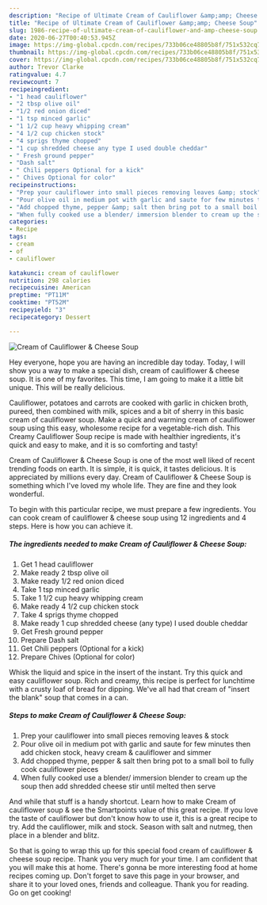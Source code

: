 ```yaml
---
description: "Recipe of Ultimate Cream of Cauliflower &amp;amp; Cheese Soup"
title: "Recipe of Ultimate Cream of Cauliflower &amp;amp; Cheese Soup"
slug: 1986-recipe-of-ultimate-cream-of-cauliflower-and-amp-cheese-soup
date: 2020-06-27T00:40:53.945Z
image: https://img-global.cpcdn.com/recipes/733b06ce48805b8f/751x532cq70/cream-of-cauliflower-cheese-soup-recipe-main-photo.jpg
thumbnail: https://img-global.cpcdn.com/recipes/733b06ce48805b8f/751x532cq70/cream-of-cauliflower-cheese-soup-recipe-main-photo.jpg
cover: https://img-global.cpcdn.com/recipes/733b06ce48805b8f/751x532cq70/cream-of-cauliflower-cheese-soup-recipe-main-photo.jpg
author: Trevor Clarke
ratingvalue: 4.7
reviewcount: 7
recipeingredient:
- "1 head cauliflower"
- "2 tbsp olive oil"
- "1/2 red onion diced"
- "1 tsp minced garlic"
- "1 1/2 cup heavy whipping cream"
- "4 1/2 cup chicken stock"
- "4 sprigs thyme chopped"
- "1 cup shredded cheese any type I used double cheddar"
- " Fresh ground pepper"
- "Dash salt"
- " Chili peppers Optional for a kick"
- " Chives Optional for color"
recipeinstructions:
- "Prep your cauliflower into small pieces removing leaves &amp; stock"
- "Pour olive oil in medium pot with garlic and saute for few minutes then add chicken stock, heavy cream &amp; cauliflower and simmer"
- "Add chopped thyme, pepper &amp; salt then bring pot to a small boil to fully cook cauliflower pieces"
- "When fully cooked use a blender/ immersion blender to cream up the soup then add shredded cheese stir until melted then serve"
categories:
- Recipe
tags:
- cream
- of
- cauliflower

katakunci: cream of cauliflower 
nutrition: 298 calories
recipecuisine: American
preptime: "PT11M"
cooktime: "PT52M"
recipeyield: "3"
recipecategory: Dessert

---
```



![Cream of Cauliflower &amp; Cheese Soup](https://img-global.cpcdn.com/recipes/733b06ce48805b8f/751x532cq70/cream-of-cauliflower-cheese-soup-recipe-main-photo.jpg)

Hey everyone, hope you are having an incredible day today. Today, I will show you a way to make a special dish, cream of cauliflower &amp; cheese soup. It is one of my favorites. This time, I am going to make it a little bit unique. This will be really delicious.

Cauliflower, potatoes and carrots are cooked with garlic in chicken broth, pureed, then combined with milk, spices and a bit of sherry in this basic cream of cauliflower soup. Make a quick and warming cream of cauliflower soup using this easy, wholesome recipe for a vegetable-rich dish. This Creamy Cauliflower Soup recipe is made with healthier ingredients, it&#39;s quick and easy to make, and it is so comforting and tasty!

Cream of Cauliflower &amp; Cheese Soup is one of the most well liked of recent trending foods on earth. It is simple, it is quick, it tastes delicious. It is appreciated by millions every day. Cream of Cauliflower &amp; Cheese Soup is something which I've loved my whole life. They are fine and they look wonderful.


To begin with this particular recipe, we must prepare a few ingredients. You can cook cream of cauliflower &amp; cheese soup using 12 ingredients and 4 steps. Here is how you can achieve it.

<!--inarticleads1-->

##### The ingredients needed to make Cream of Cauliflower &amp; Cheese Soup:

1. Get 1 head cauliflower
1. Make ready 2 tbsp olive oil
1. Make ready 1/2 red onion diced
1. Take 1 tsp minced garlic
1. Take 1 1/2 cup heavy whipping cream
1. Make ready 4 1/2 cup chicken stock
1. Take 4 sprigs thyme chopped
1. Make ready 1 cup shredded cheese (any type) I used double cheddar
1. Get  Fresh ground pepper
1. Prepare Dash salt
1. Get  Chili peppers (Optional for a kick)
1. Prepare  Chives (Optional for color)


Whisk the liquid and spice in the insert of the instant. Try this quick and easy cauliflower soup. Rich and creamy, this recipe is perfect for lunchtime with a crusty loaf of bread for dipping. We&#39;ve all had that cream of &#34;insert the blank&#34; soup that comes in a can. 

<!--inarticleads2-->

##### Steps to make Cream of Cauliflower &amp; Cheese Soup:

1. Prep your cauliflower into small pieces removing leaves &amp; stock
1. Pour olive oil in medium pot with garlic and saute for few minutes then add chicken stock, heavy cream &amp; cauliflower and simmer
1. Add chopped thyme, pepper &amp; salt then bring pot to a small boil to fully cook cauliflower pieces
1. When fully cooked use a blender/ immersion blender to cream up the soup then add shredded cheese stir until melted then serve


And while that stuff is a handy shortcut. Learn how to make Cream of cauliflower soup &amp; see the Smartpoints value of this great recipe. If you love the taste of cauliflower but don&#39;t know how to use it, this is a great recipe to try. Add the cauliflower, milk and stock. Season with salt and nutmeg, then place in a blender and blitz. 

So that is going to wrap this up for this special food cream of cauliflower &amp; cheese soup recipe. Thank you very much for your time. I am confident that you will make this at home. There's gonna be more interesting food at home recipes coming up. Don't forget to save this page in your browser, and share it to your loved ones, friends and colleague. Thank you for reading. Go on get cooking!
